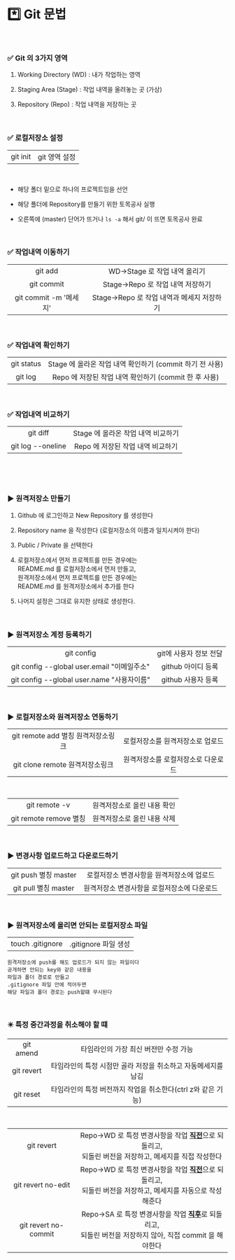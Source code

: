 # *️⃣ Git 문법

<br>

### ✅ Git 의 3가지 영역

1. Working Directory (WD) : 내가 작업하는 영역

2. Staging Area (Stage) : 작업 내역을 올려놓는 곳 (가상)

3. Repository (Repo) : 작업 내역을 저장하는 곳

<br>

### ✅ 로컬저장소 설정

| | |
|:---:|:---:|
|git init|git 영역 설정|

<br>

* 해당 폴더 밑으로 하나의 프로젝트임을 선언

* 해당 폴더에 Repository를 만들기 위한 토목공사 실행

* 오른쪽에 (master) 단어가 뜨거나 `ls -a` 해서 git/ 이 뜨면 토목공사 완료

<br>

### ✅ 작업내역 이동하기

| | |
|:---:|:---:|
|git add|WD→Stage 로 작업 내역 올리기|
|git commit|Stage→Repo 로 작업 내역 저장하기|
|git commit -m '메세지'|Stage→Repo 로 작업 내역과 메세지 저장하기|

<br>

### ✅ 작업내역 확인하기

| | |
|:---:|:---:|
|git status|Stage 에 올라온  작업 내역 확인하기  (commit 하기 전 사용)|
|git log|Repo 에 저장된 작업 내역 확인하기 (commit 한 후 사용)|

<br>

### ✅ 작업내역 비교하기

| | |
|:---:|:---:|
|git diff|Stage 에 올라온 작업 내역 비교하기|
|git log --oneline|Repo 에 저장된 작업 내역 비교하기|

<br>
<br>
<br>

### ▶️ 원격저장소 만들기

1. Github 에 로그인하고 New Repository 를 생성한다

2. Repository name 을 작성한다 (로컬저장소의 이름과 일치시켜야 한다)

3. Public / Private 을 선택한다

4. 로컬저장소에서 먼저 프로젝트를 만든 경우에는 <br> README.md 를 로컬저장소에서 먼저 만들고, <br> 원격저장소에서 먼저 프로젝트를 만든 경우에는 <br> README.md 를 원격저장소에서 추가를 한다

5. 나머지 설정은 그대로 유지한 상태로 생성한다.

<br>

### ▶️ 원격저장소 계정 등록하기

| | |
|:---:|:---:|
|git config|git에 사용자 정보 전달|
|git config --global user.email "이메일주소"|github 아이디 등록|
|git config --global user.name "사용자이름"|github 사용자 등록|

<br>

### ▶️ 로컬저장소와 원격저장소 연동하기

| | |
|:---:|:---:|
|git remote add 별칭 원격저장소링크|로컬저장소를 원격저장소로 업로드|
|git clone remote 원격저장소링크|원격저장소를 로컬저장소로 다운로드|

<br>

| | |
|:---:|:---:|
|git remote -v|원격저장소로 올린 내용 확인|
|git remote remove 별칭|원격저장소로 올린 내용 삭제|

<br>

### ▶️ 변경사항 업로드하고 다운로드하기

| | |
|:---:|:---:|
|git push 별칭 master|로컬저장소 변경사항을 원격저장소에 업로드|
|git pull 별칭 master|원격저장소 변경사항을 로컬저장소에 다운로드|

<br>

### ▶️ 원격저장소에 올리면 안되는 로컬저장소 파일

| | |
|:---:|:---:|
|touch .gitignore|.gitignore 파일 생성|

    원격저장소에 push를 해도 업로드가 되지 않는 파일이다
    공개하면 안되는 key와 같은 내용을 
    파일과 폴더 경로로 만들고
    .gitignore 파일 안에 적어두면
    해당 파일과 폴더 경로는 push할떄 무시된다 

<br>

### ✴️ 특정 중간과정을 취소해야 할 떄

| | |
|:---:|:---:|
|git amend|타임라인의 가장 최신 버전만 수정 가능|
|git revert|타임라인의 특정 시점만 골라 저장을 취소하고 자동메세지를 남김|
|git reset|타임라인의 특정 버전까지 작업을 취소한다(ctrl z와 같은 기능)|

<br>

| | |
|:---:|:---:|
|git revert|Repo→WD 로 특정 변경사항을 작업 <ins>**직전**</ins>으로 되돌리고, <br>되돌린 버전을 저장하고, 메세지를 직접 작성한다|
|git revert no-edit|Repo→WD 로 특정 변경사항을 작업 <ins>**직전**</ins>으로 되돌리고, <br>되돌린 버전을 저장하고, 메세지를 자동으로 작성해준다|
|git revert no-commit|Repo→SA 로 특정 변경사항을 작업 <ins>**직후**</ins>로 되돌리고, <br>되돌린 버전을 저장하지 않아, 직접 commit 을 해야한다|




<br>
<br>
<br>